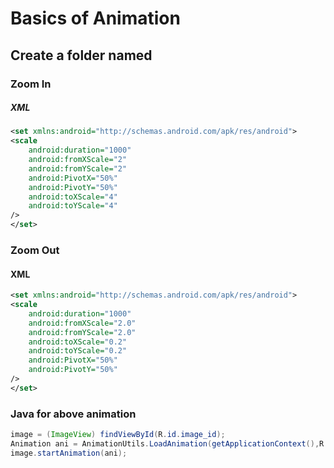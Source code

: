 # Basics of Animation
## Create a folder named 
### Zoom In 
##### XML
```xml
<set xmlns:android="http://schemas.android.com/apk/res/android">
<scale
    android:duration="1000"
    android:fromXScale="2"
    android:fromYScale="2"
    android:PivotX="50%"
    android:PivotY="50%"
    android:toXScale="4"
    android:toYScale="4"
/>
</set>
```

### Zoom Out
#### XML
```xml
<set xmlns:android="http://schemas.android.com/apk/res/android">
<scale
    android:duration="1000"
    android:fromXScale="2.0"
    android:fromYScale="2.0"
    android:toXScale="0.2"
    android:toYScale="0.2"
    android:PivotX="50%"
    android:PivotY="50%"
/>
</set>
```

### Java for above animation
```Java
image = (ImageView) findViewById(R.id.image_id);
Animation ani = AnimationUtils.LoadAnimation(getApplicationContext(),R.anim.file_name);
image.startAnimation(ani);
```
